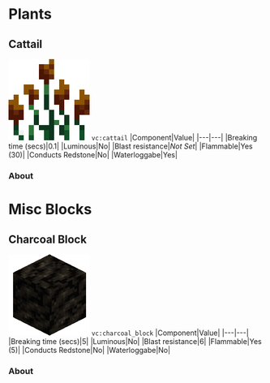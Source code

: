 # Plants

## Cattail
![img](../ass-sets/blocks/cattail.png)
`vc:cattail`
|Component|Value|
|---|---|
|Breaking time (secs)|0.1|
|Luminous|No|
|Blast resistance|*Not Set*|
|Flammable|Yes (30)|
|Conducts Redstone|No|
|Waterloggabe|Yes|
### About

# Misc Blocks

## Charcoal Block
![img](../ass-sets/blocks/charcoal_block.png)
`vc:charcoal_block`
|Component|Value|
|---|---|
|Breaking time (secs)|5|
|Luminous|No|
|Blast resistance|6|
|Flammable|Yes (5)|
|Conducts Redstone|No|
|Waterloggabe|No|
### About